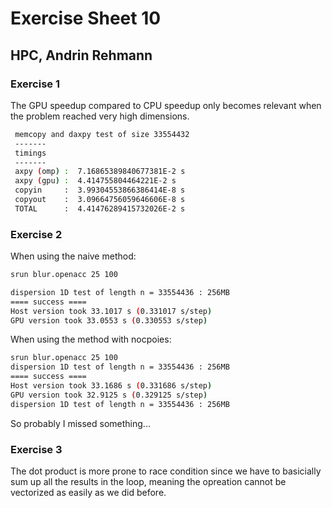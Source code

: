 # Exercise Sheet 10

## HPC, Andrin Rehmann

### Exercise 1

The GPU speedup compared to CPU speedup only becomes relevant when the problem reached very high dimensions.

```bash
 memcopy and daxpy test of size 33554432
 -------
 timings
 -------
 axpy (omp) :  7.16865389840677381E-2 s
 axpy (gpu) :  4.414755804464221E-2 s
 copyin     :  3.99304553866386414E-8 s
 copyout    :  3.09664756059646606E-8 s
 TOTAL      :  4.41476289415732026E-2 s
```



### Exercise 2

When using the naive method: 

```bash
srun blur.openacc 25 100

dispersion 1D test of length n = 33554436 : 256MB
==== success ====
Host version took 33.1017 s (0.331017 s/step)
GPU version took 33.0553 s (0.330553 s/step)
```

When using the method with nocpoies: 

```bash
srun blur.openacc 25 100
dispersion 1D test of length n = 33554436 : 256MB
==== success ====
Host version took 33.1686 s (0.331686 s/step)
GPU version took 32.9125 s (0.329125 s/step)
dispersion 1D test of length n = 33554436 : 256MB
```

So probably I missed something...



### Exercise 3

The dot product is more prone to race condition since we have to basicially sum up all the results in the loop, meaning the opreation cannot be vectorized as easily as we did before.



